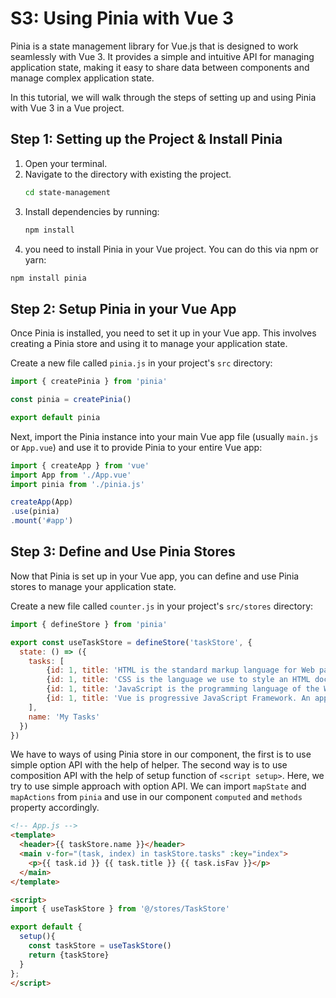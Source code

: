 # S3: Using Pinia with Vue 3

Pinia is a state management library for Vue.js that is designed to work seamlessly with Vue 3. It provides a simple and intuitive API for managing application state, making it easy to share data between components and manage complex application state.

In this tutorial, we will walk through the steps of setting up and using Pinia with Vue 3 in a Vue project.

## Step 1: Setting up the Project & Install Pinia
1. Open your terminal.
2. Navigate to the directory with existing the project.
   ```bash
   cd state-management
   ```
3. Install dependencies by running:
   ```bash
   npm install
   ```
4.  you need to install Pinia in your Vue project. You can do this via npm or yarn:

```bash
npm install pinia
```

## Step 2: Setup Pinia in your Vue App

Once Pinia is installed, you need to set it up in your Vue app. This involves creating a Pinia store and using it to manage your application state.

Create a new file called `pinia.js` in your project's `src` directory:

```javascript
import { createPinia } from 'pinia'

const pinia = createPinia()

export default pinia
```

Next, import the Pinia instance into your main Vue app file (usually `main.js` or `App.vue`) and use it to provide Pinia to your entire Vue app:

```javascript
import { createApp } from 'vue'
import App from './App.vue'
import pinia from './pinia.js'

createApp(App)
.use(pinia)
.mount('#app')
```

## Step 3: Define and Use Pinia Stores

Now that Pinia is set up in your Vue app, you can define and use Pinia stores to manage your application state.

Create a new file called `counter.js` in your project's `src/stores` directory:

```javascript
import { defineStore } from 'pinia'

export const useTaskStore = defineStore('taskStore', {
  state: () => ({
    tasks: [
        {id: 1, title: 'HTML is the standard markup language for Web pages', isFav: false},
        {id: 1, title: 'CSS is the language we use to style an HTML document.', isFav: false},
        {id: 1, title: 'JavaScript is the programming language of the Web', isFav: true},
        {id: 1, title: 'Vue is progressive JavaScript Framework. An approachable', isFav: true},
    ],
    name: 'My Tasks'
  })
})
```

We have to ways of using Pinia store in our component, the first is to use 
simple option API with the help of helper. The second way is to use composition API with the help of setup function of `<script setup>`. Here, we try to use simple approach with option API. 
We can import `mapState` and `mapActions` from `pinia` and use in our component `computed` and `methods` property accordingly.

```html
<!-- App.js -->
<template>
  <header>{{ taskStore.name }}</header>
  <main v-for="(task, index) in taskStore.tasks" :key="index">
    <p>{{ task.id }} {{ task.title }} {{ task.isFav }}</p>
  </main>
</template>

<script>
import { useTaskStore } from '@/stores/TaskStore'

export default {
  setup(){
    const taskStore = useTaskStore()
    return {taskStore}
  }
};
</script>
```